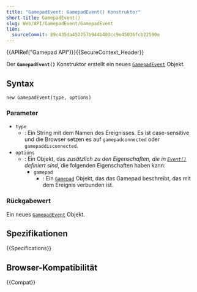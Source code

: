 ```yaml
---
title: "GamepadEvent: GamepadEvent() Konstruktor"
short-title: GamepadEvent()
slug: Web/API/GamepadEvent/GamepadEvent
l10n:
  sourceCommit: 89c435da452257b944b403cc9e45036fcb22590e
---
```


{{APIRef("Gamepad API")}}{{SecureContext_Header}}

Der **`GamepadEvent()`** Konstruktor erstellt ein neues [`GamepadEvent`](/de/docs/Web/API/GamepadEvent) Objekt.

## Syntax

```js-nolint
new GamepadEvent(type, options)
```

### Parameter

- `type`
  - : Ein String mit dem Namen des Ereignisses.
    Es ist case-sensitive und die Browser setzen es auf `gamepadconnected` oder `gamepaddisconnected`.
- `options`
  - : Ein Objekt, das _zusätzlich zu den Eigenschaften, die in [`Event()`](/de/docs/Web/API/Event/Event) definiert sind_, die folgenden Eigenschaften haben kann:
    - `gamepad`
      - : Ein [`Gamepad`](/de/docs/Web/API/Gamepad) Objekt, das das Gamepad beschreibt, das mit dem Ereignis verbunden ist.

### Rückgabewert

Ein neues [`GamepadEvent`](/de/docs/Web/API/GamepadEvent) Objekt.

## Spezifikationen

{{Specifications}}

## Browser-Kompatibilität

{{Compat}}
